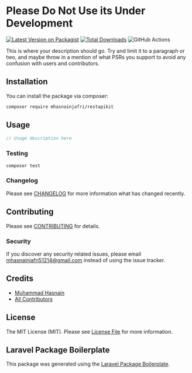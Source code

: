# Please Do Not Use its Under Development

[![Latest Version on Packagist](https://img.shields.io/packagist/v/mhasnainjafri/restapikit.svg?style=flat-square)](https://packagist.org/packages/mhasnainjafri/restapikit)
[![Total Downloads](https://img.shields.io/packagist/dt/mhasnainjafri/restapikit.svg?style=flat-square)](https://packagist.org/packages/mhasnainjafri/restapikit)
![GitHub Actions](https://github.com/mhasnainjafri/restapikit/actions/workflows/main.yml/badge.svg)

This is where your description should go. Try and limit it to a paragraph or two, and maybe throw in a mention of what PSRs you support to avoid any confusion with users and contributors.

## Installation

You can install the package via composer:

```bash
composer require mhasnainjafri/restapikit
```

## Usage

```php
// Usage description here
```

### Testing

```bash
composer test
```

### Changelog

Please see [CHANGELOG](CHANGELOG.md) for more information what has changed recently.

## Contributing

Please see [CONTRIBUTING](CONTRIBUTING.md) for details.

### Security

If you discover any security related issues, please email mhasnainjafri51214@gmail.com instead of using the issue tracker.

## Credits

-   [Muhammad Hasnain](https://github.com/mhasnainjafri)
-   [All Contributors](../../contributors)

## License

The MIT License (MIT). Please see [License File](LICENSE.md) for more information.

## Laravel Package Boilerplate

This package was generated using the [Laravel Package Boilerplate](https://laravelpackageboilerplate.com).
